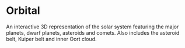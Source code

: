 # Orbital
An interactive 3D representation of the solar system featuring the major planets, dwarf planets, asteroids and comets. Also includes the asteroid belt, Kuiper belt and inner Oort cloud.

